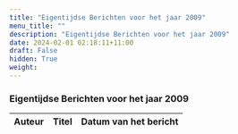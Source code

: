 ```yaml
---
title: "Eigentijdse Berichten voor het jaar 2009"
menu_title: ""
description: "Eigentijdse Berichten voor het jaar 2009"
date: 2024-02-01 02:18:11+11:00
draft: False
hidden: True
weight: 
---
```

### Eigentijdse Berichten voor het jaar 2009

**Auteur** | **Titel** | **Datum van het bericht**
---|---|---
